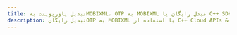 ---title: تبدیل پاورپوینت بهMOBIXML، OTP به MOBIXML مبدل رایگان یا C++ SDKdescription: تبدیل رایگانOTP به MOBIXML با استفاده از C++ Cloud APIs & SDK. همچنین اسناد Microsoft PowerPoint را در Cloud ایجاد، ویرایش و رندر کنید.---